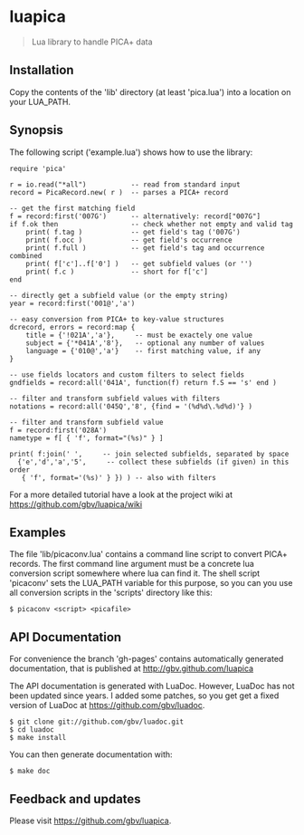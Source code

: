 # luapica

> Lua library to handle PICA+ data

## Installation

Copy the contents of the 'lib' directory (at least 'pica.lua') into a location on your LUA_PATH.

## Synopsis

The following script ('example.lua') shows how to use the library:

    require 'pica'

    r = io.read("*all")           -- read from standard input
    record = PicaRecord.new( r )  -- parses a PICA+ record

    -- get the first matching field
    f = record:first('007G')      -- alternatively: record["007G"]
    if f.ok then                  -- check whether not empty and valid tag
        print( f.tag )            -- get field's tag ('007G')
        print( f.occ )            -- get field's occurrence
        print( f.full )           -- get field's tag and occurrence combined
        print( f['c']..f['0'] )   -- get subfield values (or '')
        print( f.c )              -- short for f['c']
    end

    -- directly get a subfield value (or the empty string)
    year = record:first('001@','a')

    -- easy conversion from PICA+ to key-value structures
    dcrecord, errors = record:map { 
        title = {'!021A','a'},     -- must be exactely one value
        subject = {'*041A','8'},   -- optional any number of values
        language = {'010@','a'}    -- first matching value, if any    
    }

    -- use fields locators and custom filters to select fields
    gndfields = record:all('041A', function(f) return f.S == 's' end )

    -- filter and transform subfield values with filters
    notations = record:all('045Q','8', {find = '(%d%d\.%d%d)'} )

    -- filter and transform subfield value
    f = record:first('028A')
    nametype = f[ { 'f', format="(%s)" } ]

    print( f:join(' ',     -- join selected subfields, separated by space
      {'e','d','a','5',     -- collect these subfields (if given) in this order
       { 'f', format='(%s)' } }) ) -- also with filters

For a more detailed tutorial have a look at the project wiki at
  https://github.com/gbv/luapica/wiki

## Examples

The file 'lib/picaconv.lua' contains a command line script to convert
PICA+ records. The first command line argument must be a concrete lua 
conversion script somewhere where lua can find it. The shell script 
'picaconv' sets the LUA_PATH variable for this purpose, so you can you
use all conversion scripts in the 'scripts' directory like this:

    $ picaconv <script> <picafile>

## API Documentation

For convenience the branch 'gh-pages' contains automatically generated
documentation, that is published at http://gbv.github.com/luapica

The API documentation is generated with LuaDoc. However, LuaDoc has
not been updated since years. I added some patches, so you get get a
fixed version of LuaDoc at https://github.com/gbv/luadoc.

    $ git clone git://github.com/gbv/luadoc.git
    $ cd luadoc
    $ make install

You can then generate documentation with:

    $ make doc 

## Feedback and updates

Please visit <https://github.com/gbv/luapica>.

